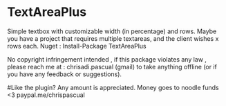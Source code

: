 # TextAreaPlus

Simple textbox with customizable width (in percentage) and rows.
Maybe you have a project that requires multiple textareas, and the client wishes
x rows each.
Nuget :
Install-Package TextAreaPlus

No copyright infringement intended , if this package violates any law , please reach me at : chrisadi.pascual (gmail) to take anything offline (or if you have any feedback or suggestions).


#Like the plugin? 
Any amount is appreciated. 
Money goes to noodle funds <3
paypal.me/chrispascual
